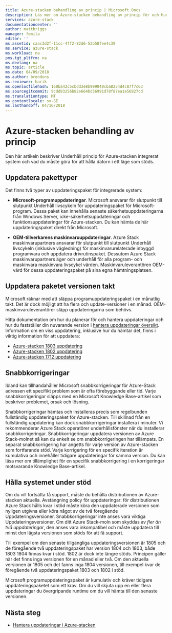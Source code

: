 ```yaml
---
title: Azure-stacken behandling av princip | Microsoft Docs
description: Läs mer om Azure-stacken behandling av princip för och hur du hålla ett integrerat system i ett läge som stöds.
services: azure-stack
documentationcenter: ''
author: mattbriggs
manager: femila
editor: ''
ms.assetid: caac3d2f-11cc-4ff2-82d6-52b58fee4c39
ms.service: azure-stack
ms.workload: na
pms.tgt_pltfrm: na
ms.devlang: na
ms.topic: article
ms.date: 04/09/2018
ms.author: brenduns
ms.reviewer: harik
ms.openlocfilehash: 160ba42c5cbdd3e8b999040cba8254d4c87f7c63
ms.sourcegitcommit: 9cdd83256b82e664bd36991d78f87ea1e56827cd
ms.translationtype: MT
ms.contentlocale: sv-SE
ms.lasthandoff: 04/16/2018
---
```

# <a name="azure-stack-servicing-policy"></a>Azure-stacken behandling av princip
Den här artikeln beskriver Underhåll princip för Azure-stacken integrerat system och vad du måste göra för att hålla datorn i ett läge som stöds. 

## <a name="update-package-types"></a>Uppdatera pakettyper

Det finns två typer av uppdateringspaket för integrerade system: 

- **Microsoft-programuppdateringar**. Microsoft ansvarar för slutpunkt till slutpunkt Underhåll livscykeln för uppdateringspaket för Microsoft-program. Dessa paket kan innehålla senaste säkerhetsuppdateringarna från Windows Server, icke-säkerhetsuppdateringar och funktionsuppdateringar för Azure-stacken. Du kan hämta de här uppdateringspaket direkt från Microsoft.

- **OEM-tillverkarens maskinvaruuppdateringar**. Azure Stack maskinvarupartners ansvarar för slutpunkt till slutpunkt Underhåll livscykeln (inklusive vägledning) för maskinvarurelaterade inbyggd programvara och uppdatera drivrutinspaket. Dessutom Azure Stack maskinvarupartners äger och underhåll för alla program- och maskinvara maskinvara livscykel värden. Maskinvaruleverantören OEM-värd för dessa uppdateringspaket på sina egna hämtningsplatsen.


## <a name="update-package-release-cadence"></a>Uppdatera paketet versionen takt
Microsoft räknar med att släppa programuppdateringspaket i en månatlig takt. Det är dock möjligt att ha flera och update-versioner i en månad. OEM-maskinvaruleverantörer släpp uppdateringarna som behövs. 

Hitta dokumentation om hur du planerar för och hantera uppdateringar och hur du fastställer din nuvarande version i [hantera uppdateringar översikt](azure-stack-updates.md). Information om en viss uppdatering, inklusive hur du hämtar det, finns i viktig information för att uppdatera: 
- [Azure-stacken 1803 uppdatering](azure-stack-update-1803.md)
- [Azure-stacken 1802 uppdatering](azure-stack-update-1802.md)
- [Azure-stacken 1712 uppdatering](azure-stack-update-1712.md)



## <a name="hotfixes"></a>Snabbkorrigeringar
Ibland kan tillhandahåller Microsoft snabbkorrigeringar för Azure-Stack adressen ett specifikt problem som är ofta förebyggande eller tid.  Varje snabbkorrigeringar släpps med en Microsoft Knowledge Base-artikel som beskriver problemet, orsak och lösning. 

Snabbkorrigeringar hämtas och installeras precis som regelbunden fullständig uppdateringspaket för Azure-stacken. Till skillnad från en fullständig uppdatering kan dock snabbkorrigeringar installera i minuter. Vi rekommenderar Azure Stack operatörer underhållsfönster när du installerar snabbkorrigeringar. Snabbkorrigeringar uppdatera versionen av Azure Stack-molnet så kan du enkelt se om snabbkorrigeringen har tillämpats. En separat snabbkorrigering har angetts för varje version av Azure-stacken som fortfarande stöd. Varje korrigering för en specifik iteration är kumulativa och innehåller tidigare uppdateringar för samma version. Du kan läsa mer om tillämplighet för en specifik snabbkorrigering i en korrigeringar motsvarande Knowledge Base-artikel.  


## <a name="keep-your-system-under-support"></a>Hålla systemet under stöd
Om du vill fortsätta få support, måste du behålla distributionen av Azure-stacken aktuella. Avstängning policy för uppdateringar: för distributionen Azure Stack hålls kvar i stöd måste köra den uppdaterade versionen som nyligen utgivna eller köra något av de två föregående Uppdateringsversioner. Snabbkorrigeringar inte anses vara viktiga Uppdateringsversioner. Om ditt Azure Stack-moln som skyddas av *fler än två uppdateringar*, den anses vara inkompatibel och måste uppdatera till minst den lägsta versionen som stöds för att få support. 

Till exempel om den senaste tillgängliga uppdateringsversionen är 1805 och de föregående två uppdateringspaket har version 1804 och 1803, både 1803 1804 finnas kvar i stöd. 1802 är dock inte längre stöds. Principen gäller när det finns inga versionen för en månad eller två. Om den aktuella versionen är 1805 och det fanns inga 1804 versionen, till exempel kvar de föregående två uppdateringspaket 1803 och 1802 i stöd.

Microsoft programuppdateringspaket är kumulativ och kräver tidigare uppdateringspaketet som ett krav. Om du vill skjuta upp en eller flera uppdateringar du övergripande runtime om du vill hämta till den senaste versionen. 


## <a name="next-steps"></a>Nästa steg

- [Hantera uppdateringar i Azure-stacken](azure-stack-updates.md)


